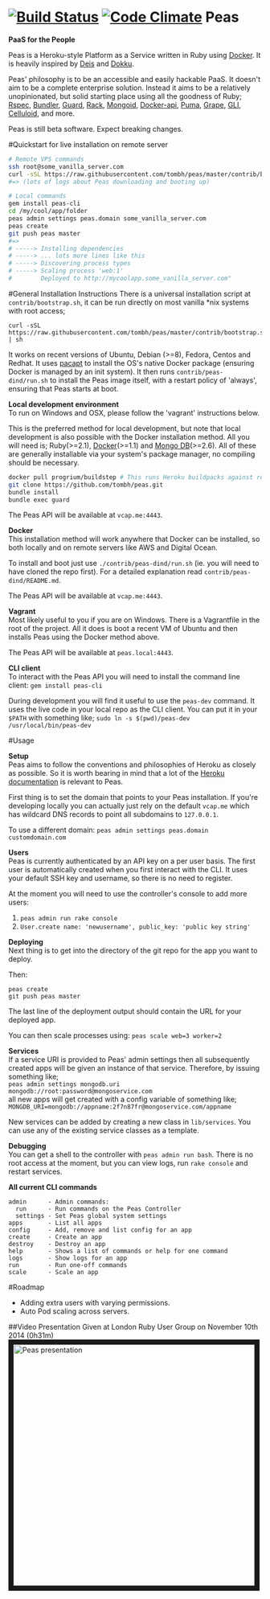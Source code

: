 [![Build Status](https://travis-ci.org/tombh/peas.svg?branch=master)](https://travis-ci.org/tombh/peas)
[![Code Climate](https://codeclimate.com/github/tombh/peas/badges/gpa.svg)](https://codeclimate.com/github/tombh/peas)
Peas
====
__PaaS for the People__

Peas is a Heroku-style Platform as a Service written in Ruby using [Docker](https://www.docker.io/). It is heavily
inspired by [Deis](http://deis.io) and [Dokku](https://github.com/dokku/dokku).

Peas' philosophy is to be an accessible and easily hackable PaaS. It doesn't aim to be a complete
enterprise solution. Instead it aims to be a relatively unopinionated, but solid starting place using all the goodness
of Ruby;
[Rspec](http://rspec.info/),
[Bundler](http://bundler.io/),
[Guard](https://github.com/guard/guard),
[Rack](http://rack.github.io/),
[Mongoid](http://mongoid.org/en/mongoid/index.html),
[Docker-api](https://github.com/swipely/docker-api),
[Puma](http://puma.io/),
[Grape](http://intridea.github.io/grape/),
[GLI](http://davetron5000.github.io/gli/),
[Celluloid](https://celluloid.io/),
and more.

Peas is still beta software. Expect breaking changes.

#Quickstart for live installation on remote server
```bash
# Remote VPS commands
ssh root@some_vanilla_server.com
curl -sSL https://raw.githubusercontent.com/tombh/peas/master/contrib/bootstrap.sh | sh
#=> (lots of logs about Peas downloading and booting up)

# Local commands
gem install peas-cli
cd /my/cool/app/folder
peas admin settings peas.domain some_vanilla_server.com
peas create
git push peas master
#=>
# -----> Installing dependencies
# -----> ... lots more lines like this
# -----> Discovering process types
# -----> Scaling process 'web:1'
#        Deployed to http://mycoolapp.some_vanilla_server.com"
```

#General Installation Instructions
There is a universal installation script at `contrib/bootstrap.sh`, it can be run directly on most
vanilla *nix systems with root access;

    curl -sSL https://raw.githubusercontent.com/tombh/peas/master/contrib/bootstrap.sh | sh

It works on recent versions of Ubuntu, Debian (>=8), Fedora, Centos and Redhat. It uses [pacapt](https://github.com/icy/pacapt)
to install the OS's native Docker package (ensuring Docker is managed by an init system). It then runs
`contrib/peas-dind/run.sh` to install the Peas image itself, with a restart policy of 'always', ensuring that Peas
starts at boot.

**Local development environment**    
To run on Windows and OSX, please follow the 'vagrant' instructions below.

This is the preferred method for local development, but note that local development is also possible
with the Docker installation method.
All you will need is; Ruby(>=2.1),
[Docker](https://www.docker.com/gettingstarted/)(>=1.1)
and [Mongo DB](https://docs.mongodb.com/manual/installation/)(>=2.6).
All of these are generally installable via your system's package manager, no compiling should be necessary.
```bash
docker pull progrium/buildstep # This runs Heroku buildpacks against repos to create deployable app images
git clone https://github.com/tombh/peas.git
bundle install
bundle exec guard
```

The Peas API will be available at `vcap.me:4443`.

**Docker**   
This installation method will work anywhere that Docker can be installed, so both locally and on
remote servers like AWS and Digital Ocean.

To install and boot just use `./contrib/peas-dind/run.sh` (ie. you will need to have cloned the repo
first). For a detailed explanation read
`contrib/peas-dind/README.md`.

The Peas API will be available at `vcap.me:4443`.

**Vagrant**   
Most likely useful to you if you are on Windows. There is a Vagrantfile in the root of the project.
All it does is boot a recent VM of Ubuntu and then installs Peas using the Docker method above.

The Peas API will be available at `peas.local:4443`.

**CLI client**   
To interact with the Peas API you will need to install the command line client:
`gem install peas-cli`

During development you will find it useful to use the `peas-dev` command. It uses the live code in
your local repo as the CLI client. You can put it in your `$PATH` with something like;
`sudo ln -s $(pwd)/peas-dev /usr/local/bin/peas-dev`

#Usage

**Setup**   
Peas aims to follow the conventions and philosophies of Heroku as closely as possible. So it is worth
bearing in mind that a lot of the [Heroku documentation](https://devcenter.heroku.com/) is relevant to Peas.

First thing is to set the domain that points to your Peas installation. If you're developing locally
you can actually just rely on the default `vcap.me` which has wildcard DNS records to point all subdomains
to `127.0.0.1`.

To use a different domain:
`peas admin settings peas.domain customdomain.com`

**Users**    
Peas is currently authenticated by an API key on a per user basis. The first user is automatically
created when you first interact with the CLI. It uses your default SSH key and username, so there
is no need to register.

At the moment you will need to use the controller's console to add more users:
  1. `peas admin run rake console`
  2. `User.create name: 'newusername', public_key: 'public key string'`

**Deploying**   
Next thing is to get into the directory of the git repo for the app you want to deploy.

Then:
```
peas create
git push peas master
```

The last line of the deployment output should contain the URL for your deployed app.

You can then scale processes using:
`peas scale web=3 worker=2`

**Services**   
If a service URI is provided to Peas' admin settings then all subsequently created apps will be given an instance of
that service. Therefore, by issuing something like;   
`peas admin settings mongodb.uri mongodb://root:password@mongoservice.com`   
all new apps will get created with a config variable of something like;
`MONGDB_URI=mongodb://appname:2f7n87fr@mongoservice.com/appname`

New services can be added by creating a new class in `lib/services`. You can use any of the existing service classes as
a template.

**Debugging**    
You can get a shell to the controller with `peas admin run bash`. There is no root access at the 
moment, but you can view logs, run `rake console` and restart services.

**All current CLI commands**
```
admin      - Admin commands:
  run      - Run commands on the Peas Controller
  settings - Set Peas global system settings
apps       - List all apps
config     - Add, remove and list config for an app
create     - Create an app
destroy    - Destroy an app
help       - Shows a list of commands or help for one command
logs       - Show logs for an app
run        - Run one-off commands
scale      - Scale an app
```

#Roadmap
  * Adding extra users with varying permissions.
  * Auto Pod scaling across servers.  

##Video Presentation
Given at London Ruby User Group on November 10th 2014 (0h31m)
<a href="https://skillsmatter.com/skillscasts/5928-peas-a-docker-and-ruby-based-paas
" target="_blank"><img src="http://i.imgur.com/xxSqCPy.jpg"
alt="Peas presentation" width="480" border="10" /></a>
